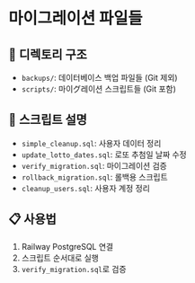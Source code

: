 # 마이그레이션 파일들

## 📁 디렉토리 구조
- `backups/`: 데이터베이스 백업 파일들 (Git 제외)
- `scripts/`: 마이グ레이션 스크립트들 (Git 포함)

## 🔧 스크립트 설명
- `simple_cleanup.sql`: 사용자 데이터 정리
- `update_lotto_dates.sql`: 로또 추첨일 날짜 수정  
- `verify_migration.sql`: 마이그레이션 검증
- `rollback_migration.sql`: 롤백용 스크립트
- `cleanup_users.sql`: 사용자 계정 정리

## 📋 사용법
1. Railway PostgreSQL 연결
2. 스크립트 순서대로 실행
3. `verify_migration.sql`로 검증